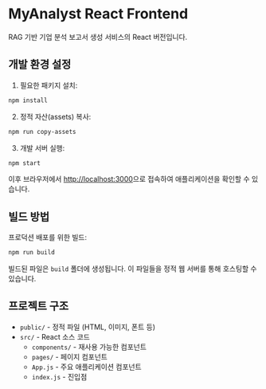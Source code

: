 # MyAnalyst React Frontend

RAG 기반 기업 분석 보고서 생성 서비스의 React 버전입니다.

## 개발 환경 설정

1. 필요한 패키지 설치:

```bash
npm install
```

2. 정적 자산(assets) 복사:

```bash
npm run copy-assets
```

3. 개발 서버 실행:

```bash
npm start
```

이후 브라우저에서 [http://localhost:3000](http://localhost:3000)으로 접속하여 애플리케이션을 확인할 수 있습니다.

## 빌드 방법

프로덕션 배포를 위한 빌드:

```bash
npm run build
```

빌드된 파일은 `build` 폴더에 생성됩니다. 이 파일들을 정적 웹 서버를 통해 호스팅할 수 있습니다.

## 프로젝트 구조

- `public/` - 정적 파일 (HTML, 이미지, 폰트 등)
- `src/` - React 소스 코드
  - `components/` - 재사용 가능한 컴포넌트
  - `pages/` - 페이지 컴포넌트
  - `App.js` - 주요 애플리케이션 컴포넌트
  - `index.js` - 진입점
